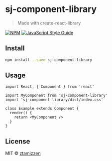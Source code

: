 # sj-component-library

> Made with create-react-library

[![NPM](https://img.shields.io/npm/v/sj-component-library.svg)](https://www.npmjs.com/package/sj-component-library) [![JavaScript Style Guide](https://img.shields.io/badge/code_style-standard-brightgreen.svg)](https://standardjs.com)

## Install

```bash
npm install --save sj-component-library
```

## Usage

```tsx
import React, { Component } from 'react'

import MyComponent from 'sj-component-library'
import 'sj-component-library/dist/index.css'

class Example extends Component {
  render() {
    return <MyComponent />
  }
}
```

## License

MIT © [ztamizzen](https://github.com/ztamizzen)
